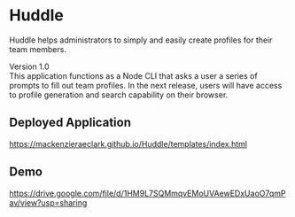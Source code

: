 # Huddle
Huddle helps administrators to simply and easily create profiles for their team members.

Version 1.0 <br>
This application functions as a Node CLI that asks a user a series of prompts to fill out team profiles. In the next release, users will have access to profile generation and search capability on their browser.

## Deployed Application
https://mackenzieraeclark.github.io/Huddle/templates/index.html

## Demo
https://drive.google.com/file/d/1HM9L7SQMmqvEMoUVAewEDxUaoO7qmPav/view?usp=sharing
